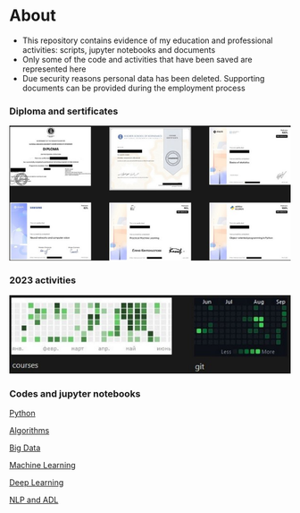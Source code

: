 # About
* This repository contains evidence of my education and professional activities: scripts, jupyter notebooks and documents
* Only some of the code and activities that have been saved are represented here
* Due security reasons personal data has been deleted. Supporting documents can be provided during the employment process 

### Diploma and sertificates
![](https://github.com/data-silence/Study/blob/master/0%20-%20Diploma%20and%20sertificates/accomplishments.jpg?raw=true)

### 2023 activities
![](https://github.com/data-silence/Study/blob/master/0%20-%20Diploma%20and%20sertificates/2023%20activities.jpg?raw=true)

### Codes and jupyter notebooks
[Python](https://github.com/data-silence/Study/tree/master/Python)

[Algorithms](https://github.com/data-silence/Study/tree/master/Algorythmes)

[Big Data](https://github.com/data-silence/Study/tree/master/Big%20Data)

[Machine Learning](https://github.com/data-silence/Study/tree/master/ML)

[Deep Learning](https://github.com/data-silence/Study/tree/master/DL/HSE)

[NLP and ADL](https://github.com/data-silence/Study/tree/master/%D0%90pplication%20problems%20(NLP%2C%20ADL))
